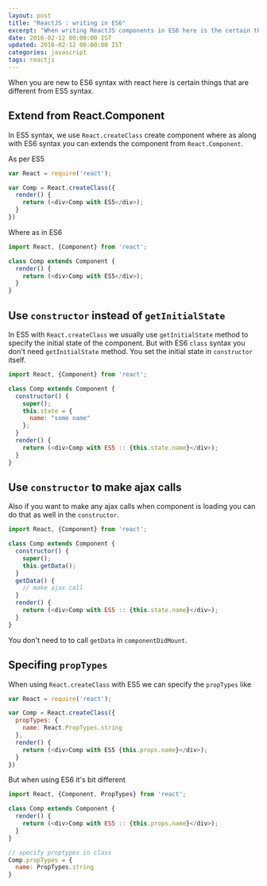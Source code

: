 ```yaml
---
layout: post
title: "ReactJS : writing in ES6"
excerpt: "When writing ReactJS components in ES6 here is the certain things that are different from ES5 syntax"
date: 2016-02-12 00:00:00 IST
updated: 2016-02-12 00:00:00 IST
categories: javascript
tags: reactjs
---
```


When you are new to ES6 syntax with react here is certain things that are different from ES5 syntax.

## Extend from React.Component

In ES5 syntax, we use `React.createClass` create component where as along with ES6 syntax you can extends the component from `React.Component`.

As per ES5

~~~ js
var React = require('react');

var Comp = React.createClass({
  render() {
    return (<div>Comp with ES5</div>);
  }
})
~~~

Where as in ES6

~~~ js
import React, {Component} from 'react';

class Comp extends Component {
  render() {
    return (<div>Comp with ES5</div>);
  }
}
~~~

## Use `constructor` instead of `getInitialState`

In ES5 with `React.createClass` we usually use `getInitialState` method to specify the initial state of the component. But with ES6 `class` syntax you don't need `getInitialState` method. You set the initial state in `constructor` itself.

~~~ js
import React, {Component} from 'react';

class Comp extends Component {
  constructor() {
    super();
    this.state = {
      name: "some name"
    };
  }
  render() {
    return (<div>Comp with ES5 :: {this.state.name}</div>);
  }
}
~~~

## Use `constructor` to make ajax calls

Also if you want to make any ajax calls when component is loading you can do that as well in the `constructor`.

~~~ js
import React, {Component} from 'react';

class Comp extends Component {
  constructor() {
    super();
    this.getData();
  }
  getData() {
    // make ajax call
  }
  render() {
    return (<div>Comp with ES5 :: {this.state.name}</div>);
  }
}
~~~

You don't need to to call `getData` in `componentDidMount`.

## Specifing `propTypes`

When using `React.createClass` with ES5 we can specify the `propTypes` like

~~~ js
var React = require('react');

var Comp = React.createClass({
  propTypes: {
    name: React.PropTypes.string
  },
  render() {
    return (<div>Comp with ES5 {this.props.name}</div>);
  }
})
~~~

But when using ES6 it's bit different

~~~ js
import React, {Component, PropTypes} from 'react';

class Comp extends Component {
  render() {
    return (<div>Comp with ES5 :: {this.props.name}</div>);
  }
}

// specify proptypes in class
Comp.propTypes = {
  name: PropTypes.string
}
~~~